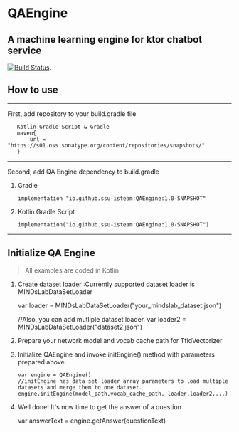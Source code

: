# QAEngine
## A machine learning engine for ktor chatbot service

[![Build Status](https://travis-ci.org/joemccann/dillinger.svg?branch=master)](https://travis-ci.org/joemccann/dillinger).


## How to use

---
First, add repository to your build.gradle file




       Kotlin Gradle Script & Gradle
       maven{
           url = "https://s01.oss.sonatype.org/content/repositories/snapshots/"
       }

---
Second, add QA Engine dependency to build.gradle

1. Gradle
    
       implementation "io.github.ssu-isteam:QAEngine:1.0-SNAPSHOT"

2. Kotlin Gradle Script

       implementation("io.github.ssu-isteam:QAEngine:1.0-SNAPSHOT")



---

## Initialize QA Engine

> All examples are coded in Kotlin

1. Create dataset loader
:Currently supported dataset loader is MINDsLabDataSetLoader



      var loader = MINDsLabDataSetLoader("your_mindslab_dataset.json")
      
      //Also, you can add mutliple dataset loader.
      var loader2 = MINDsLabDataSetLoader("dataset2.json")


2. Prepare your network model and vocab cache path for TfidVectorizer

3. Initialize QAEngine and invoke initEngine() method with parameters prepared above.


       var engine = QAEngine()
       //initEngine has data set loader array parameters to load multiple datasets and merge them to one dataset.
       engine.initEngine(model_path,vocab_cache_path, loader,loader2....)
       
4. Well done! It's now time to get the answer of a question

      var answerText = engine.getAnswer(questionText)
